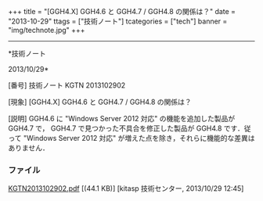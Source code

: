 ﻿+++
title = "[GGH4.X] GGH4.6 と GGH4.7 / GGH4.8 の関係は？"
date = "2013-10-29"
ttags = ["技術ノート"]
tcategories = ["tech"]
banner = "img/technote.jpg"
+++

-----------------------------------------------------------------------------------------------------------------------------

*技術ノート

2013/10/29*


[番号]
技術ノート KGTN 2013102902

[現象]
[GGH4.X] GGH4.6 と GGH4.7 / GGH4.8 の関係は？

[説明]
GGH4.6 に "Windows Server 2012 対応" の機能を追加した製品が GGH4.7 で，
GGH4.7 で見つかった不具合を修正した製品が GGH4.8 です．従って "Windows
Server 2012 対応" が増えた点を除き，それらに機能的な差異はありません．


### ファイル

 
 


[KGTN2013102902.pdf](http://techreport.kitasp.net/attachments/download/1394/KGTN2013102902.pdf)
 [(44.1 KB)] [kitasp 技術センター, 2013/10/29
12:45]


 


 

